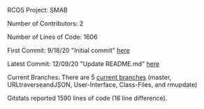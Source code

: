RCOS Project: SMAB

Number of Contributors: 2

Number of Lines of Code: 1606

First Commit: 9/18/20 "Initial commit" [here](https://github.com/SeanMiller969/SMAB/commit/d6eb67161dade78a5237a4b6cf7a109fedb74387) 

Latest Commit: 12/09/20 "Update README.md" [here](https://github.com/SeanMiller969/SMAB/commit/f099ec61dc7a58080079a32e48e05a8d96bae991) 

Current Branches: There are 5 [current branches](https://github.com/SeanMiller969/SMAB/branches) (master, URLtraverseandJSON, User-Interface, Class-Files, and rmupdate)

Gitstats reported 1590 lines of code (16 line difference).